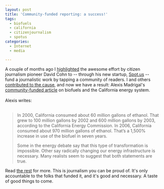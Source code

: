 ```yaml
---
layout: post
title: 'Community-funded reporting: a success!'
tags:
  - biofuels
  - california
  - citizenjournalism
  - spotus
categories:
  - Internet
  - media

---
```


A couple of months ago I <a href="http://www.levjoy.com/blog/2008/07/14/journos-funded/">highlighted</a> the awesome effort by citizen journalism pioneer David Cohn to -- through his new startup, <a href="http://www.spot.us">Spot.us</a> -- fund a journalistic work by tapping a community of readers.  I and others <a href="http://www.thepoint.com/campaigns/ethanol-reporting">contributed to the cause</a>, and now we have a result: Alexis Madrigal's <a href="http://blog.spot.us/2008/09/04/changing-locomotion/">community-funded article</a> on biofuels and the California energy system.  <br /><br />Alexis writes: <br /><br /><blockquote><p>In 2000, California consumed about 60 million gallons of ethanol.
That grew to 100 million gallons by 2002 and 600 million gallons by
2003, according to the California Energy Commission. In 2006,
California consumed about 970 million gallons of ethanol. That’s a
1,500% increase in use of the biofuel in seven years.</p><p>Some in the energy debate say that this type of transformation is
impossible. Other say radically changing our energy infrastructure is
necessary. Many realists seem to suggest that both statements are true.</p></blockquote>
<p>Read <a href="http://blog.spot.us/2008/09/04/changing-locomotion/">the rest</a> for more. This is journalism you can be proud of.  It's only accountable to the folks that funded it, and it's good and necessary.  A taste of good things to come. <br /></p> <br />
